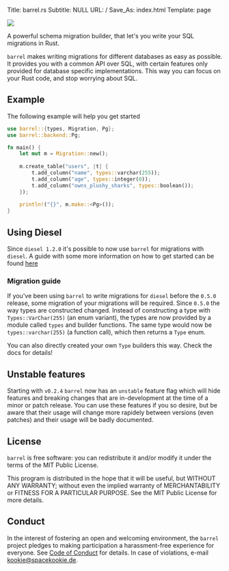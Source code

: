 Title: barrel.rs 
Subtitle: NULL
URL: /
Save_As: index.html
Template: page

![](images/logo.svg)

A powerful schema migration builder, that let's you write your SQL migrations in Rust.

`barrel` makes writing migrations for different databases as easy as possible.
It provides you with a common API over SQL,
with certain features only provided for database specific implementations.
This way you can focus on your Rust code, and stop worrying about SQL.

## Example

The following example will help you get started

```rust
use barrel::{types, Migration, Pg};
use barrel::backend::Pg;

fn main() {
    let mut m = Migration::new();
    
    m.create_table("users", |t| {
        t.add_column("name", types::varchar(255));
        t.add_column("age", types::integer(0));
        t.add_column("owns_plushy_sharks", types::boolean());
    });
    
    println!("{}", m.make::<Pg>());
}
```

## Using Diesel

Since `diesel 1.2.0` it's possible to now use `barrel` for migrations with `diesel`. A guide with some more information on how to get started can be found [here](https://github.com/spacekookie/barrel/blob/master/guides/diesel-setup.md)

### Migration guide

If you've been using `barrel` to write migrations for `diesel` before the `0.5.0` release,
some migration of your migrations will be required.
Since `0.5.0` the way types are constructed changed.
Instead of constructing a type with `Types::VarChar(255)` (an enum variant),
the types are now provided by a module called `types` and builder functions.
The same type would now be `types::varchar(255)` (a function call),
which then returns a `Type` enum.

You can also directly created your own `Type` builders this way.
Check the docs for details!

## Unstable features

Starting with `v0.2.4` `barrel` now has an `unstable` feature flag which will hide features and breaking changes that are in-development at the time of a minor or patch release. You can use these features if you so desire, but be aware that their usage will change more rapidely between versions (even patches) and their usage will be badly documented.

## License

`barrel` is free software: you can redistribute it and/or modify it
under the terms of the MIT Public License.

This program is distributed in the hope that it will be useful,
but WITHOUT ANY WARRANTY;
without even the implied warranty of MERCHANTABILITY or FITNESS FOR A PARTICULAR PURPOSE.
See the MIT Public License for more details.

## Conduct

In the interest of fostering an open and welcoming environment,
the `barrel` project pledges to making participation a harassment-free experience for everyone.
See [Code of Conduct](code_of_conduct.md) for details.
In case of violations, e-mail [kookie@spacekookie.de](mailto:kookie@spacekookie.de).

